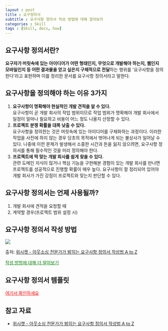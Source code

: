 ```yaml
---
layout : post
title : 요구정의서
subtitle : 요구사항 정의서 작성 방법에 대해 알아보자
categories : Skill
tags : [Skill, docs, how]
---
```


## 요구사항 정의서란?

**요구자가 머릿속에 있는 아이디어가 어떤 형태인지, 무엇으로 개발해야 하는지, 웹인지 모바일인지 등 어떤 결과물을 얻고 싶은지 구체적으로 전달**하는 행위를 '요구사항을 정의한다'라고 표현하며 이를 정리한 문서를 요구사항 정의서라고 말한다.

## 요구사항을 정의해야 하는 이유 3가지

1. **요구사항이 명확해야 현실적인 개발 견적을 알 수 있다.**  
    요구사항이 곧 개발 회사의 작업 범위이므로 작업 범위가 명확해야 개발 회사에서 일정이 얼마나 필요하고 비용이 어느 정도 나올지 산정할 수 있다.
2. **프로젝트 분쟁 확률을 대폭 낮출 수 있다.**   
  요구사항을 정의한는 것은 머릿속에 있는 아이디어를 구체화하는 과정이다. 이러한 작업을 사전에 하지 않는 경우 당초의 목적에서 벗어나게 되는 불상사가 일어날 수 있다. 나중에 이런 문제가 발생해서 소중한 시간과 돈을 잃지 않으려면, 요구사항 정의서를 통해 필수적인 것을 미리 정의해야 한다.
3. **프로젝트에 딱 맞는 개발 회사를 쉽게 찾을 수 있다.**   
  관련 도메인 지식이 많거나 핵심 기능을 구현해본 경험이 있는 개발 회사를 만나면 프로젝트를 성공적으로 진행할 확률이 매우 높다. 요구사항이 잘 정리되어 있어야 개발 회사가 가진 강점이 프로젝트와 맞는지 판단할 수 있다.

## 요구사항 정의서는 언제 사용될까?

1. 개발 회사에 견적을 요청할 때
2. 계약할 경우(프로젝트 범위 설정 시)

## 요구사항 정의서 작성 방법

<img src="https://github.com/WoojinJeonkr/WoojinJeonkr.github.io/blob/main/assets/images/post_image/how_to_intoduce_service.png?raw=true"><br/>
<caption>출처: <a href="https://yozm.wishket.com/magazine/detail/1696/" target="_blank" rel="noopener noreferrer">위시켓 - 아웃소싱 전문가가 밝히는 요구사항 정의서 작성법 A to Z</a></caption>

<a href="https://yozm.wishket.com/magazine/detail/1696/" style="color : green" target="_blank" rel="noopener noreferrer">작성 방법에 대해 더 알아보기</a>

## 요구사항 정의서 템플릿
<a href="hhttps://docs.google.com/spreadsheets/d/1R-85MkQ5hOTExjqflXuK76-9jSh3e3z-E3272W7xyro/edit?usp=sharing" style="color : red" target="_blank" rel="noopener noreferrer">여기서 확인하세요</a>

## 참고 자료
- [위시켓 - 아웃소싱 전문가가 밝히는 요구사항 정의서 작성법 A to Z](https://yozm.wishket.com/magazine/detail/1696/)